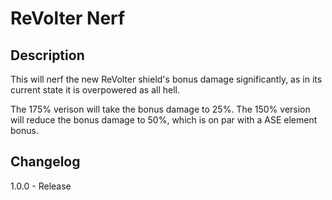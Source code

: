 ReVolter Nerf
================================

## Description

This will nerf the new ReVolter shield's bonus damage significantly, as in its current state it is overpowered as all hell.

The 175% verison will take the bonus damage to 25%.
The 150% version will reduce the bonus damage to 50%, which is on par with a ASE element bonus.

## Changelog

1.0.0 - Release
